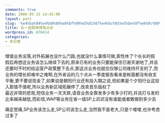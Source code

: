 ```yaml
---
comments: true
date: 2006-05-15 14:42:00
layout: post
slug: '%e4%ba%94%e4%b8%80%e8%bf%99%e5%81%87%e4%bc%91%e5%be%97%e6%9c%89%e7%82%b9%e9%95%bf'
title: 五一这假休得有点长
wordpress_id: 870414
categories:
- 未分类
---
```


增值业务没落,对外拓展也没什么门路,也就没什么事情可做,索性休了个长长的假  
假后再想这业务该怎么继续下去的,原来已有的业务只要能保住已谢天谢地了,并且还要时不时的给运营产政策整下去点,那这点业务也就仅仅够公司维持开支的了,而业务的增长却难中之难啊,在外省设的几个点从一季度报告看来是帐面都没有收支平衡,更不要说现金了,如果说是朝阳行业还有投入期之说,但如果是个夕阳行业这投入那值不值呢,所以业务新区域拓展停了,改卖音乐版权了  
最近非常的悲观,短信业务一天天跌,语音业务全靠发多少有多少打的,并且打与发的比率越来越低,而彩信,WAP等业务在省一级SP上迟迟没有谁能或者敢做到多少去  
  
痛定思痛,SP业务该怎么走,SP公司该怎么走,当然我不是老大,只是个喽喽,也许考虑过多了  
  

